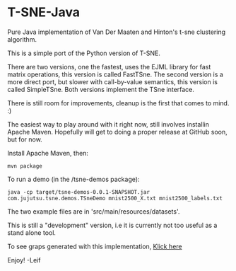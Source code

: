 T-SNE-Java
==========


Pure Java implementation of Van Der Maaten and Hinton's t-sne clustering algorithm.

This is a simple port of the Python version of T-SNE.

There are two versions, one the fastest, uses the EJML library for fast matrix operations, this version is called FastTSne.
The second version is a more direct port, but slower with call-by-value semantics, this version is called SimpleTSne.
Both versions implement the TSne interface.

There is still room for improvements, cleanup is the first that comes to mind. :)

The easiest way to play around with it right now, still involves installin Apache Maven. Hopefully will get to doing a
proper release at GitHub soon, but for now.

Install Apache Maven, then:

	mvn package
	
To run a demo (in the <TOPLEVEL>/tsne-demos package):

	java -cp target/tsne-demos-0.0.1-SNAPSHOT.jar com.jujutsu.tsne.demos.TSneDemo mnist2500_X.txt mnist2500_labels.txt
	
The two example files are in 'src/main/resources/datasets'.

This is still a "development" version, i.e it is currently not too useful as a stand alone tool.

To see graps generated with this implementation, [Klick here](http://lejon.github.io/TSneJava/)

Enjoy!
-Leif
  
